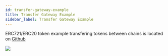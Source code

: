 ```yaml
---
id: transfer-gateway-example
title: Transfer Gateway Example
sidebar_label: Transfer Gateway Example
---
```

ERC721/ERC20 token example transfering tokens between chains is located on [Github](https://github.com/loomnetwork/transfer-gateway-example)

![](/developers/docs/img/tf-card-game.gif)